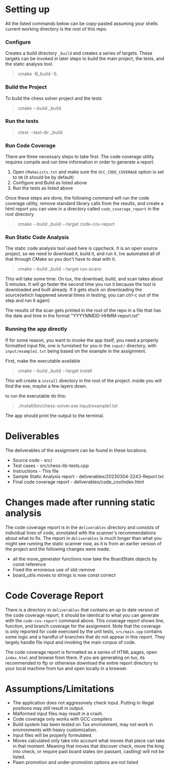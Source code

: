 # Setting up
All the listed commands below can be copy-pasted assuming your shells current working directory is the root of this repo. 

### Configure
Creates a build directory `_build` and creates a series of targets. These targets can be invoked in later steps to build the main project, the tests, and the static analysis tool.

> cmake -B_build -S.

### Build the Project
To build the chess solver project and the tests
> cmake --build _build 

### Run the tests
> ctest --test-dir _build

### Run Code Coverage
There are three necessary steps to take first. The code coverage utility requires compile and run time information in order to generate a report. 
1. Open `CMakeLists.txt` and make sure the `GCC_CODE_COVERAGE` option is set to `ON` (it should be by default)
2. Configure and Build as listed above
3. Run the tests as listed above

Once these steps are done, the following command will run the code coverage utility, remove standard library calls from the results, and create a html report you can view in a directory called `code_coverage_report` in the root directory

> cmake --build _build --target code-cov-report


### Run Static Code Analysis
The static code analysis tool used here is cppcheck. It is an open source project, so we need to download it, build it, and run it. Ive automated all of that through CMake so you don't have to deal with it. 

> cmake --build _build --target run-scans

This will take some time. On tux, the download, build, and scan takes about 5 minutes. It will go faster the second time you run it because the tool is downloaded and built already. If it gets stuck on downloading the source(which happened several times in testing, you can ctrl-c out of the step and run it again)

The results of the scan gets printed in the root of the repo in a file that has the date and time in the format "YYYYMMDD-HHMM-report.txt"

### Running the app directly
If for some reason, you want to invoke the app itself, you need a properly formatted input file, one is furnished for you in the `input/` directory, with `input/example1.txt` being based on the example in the assignment. 

First, make the executable available
>  cmake --build _build --target install

This will create a `install` directory in the root of the project. inside you will find the exe, maybe a few layers down. 

to run the executable do this:
> ./install/bin/chess-solver.exe input/example1.txt  

The app should print the output to the terminal.

# Deliverables
The deliverables of the assignment can be found in these locations:
* Source code - src/
* Test cases - src/chess-lib-tests.cpp
* Instructions - This file
* Sample Static Analysis report  - deliverables/20230304-2243-Report.txt
* Final code coverage report - deliverables/code_cov/index.html

# Changes made after running static analysis
The code coverage report is in the `deliverables` directory and consists of individual lines of code, annotated with the scanner's recommendations about what to fix. The report in `deliverables` is much longer than what you might see running the static scanner now, as it is from an earlier version of the project and the following changes were made:

* all the move_generator functions now take the BoardState objects by const reference
* Fixed the erroneous use of std::remove
* board_utils moves to strings is now const correct

# Code Coverage Report

There is a directory in `deliverables` that contains an up to date version of the code coverage report, it should be identical to what you can generate with the `code-cov-report` command above. This coverage report shows line, function, and branch coverage for the assignment. Note that the coverage is only reported for code exercised by the unit tests, `src/main.cpp` contains some logic and a handful of branches that do not appear in this report. They largely handle file input and invoking the main corpus of code.  

The code coverage report is formatted as a series of HTML pages, open `index.html` and browse from there. If you are generating on tux, its recommended to ftp or otherwise download the entire report directory to your local machine from tux and open locally in a browser.

# Assumptions/Limitations
* The application does not aggressively check input. Putting in illegal positions may still result in output. 
* Malformed input files may result in a crash.
* Code coverage only works with GCC compilers
* Build system has been tested on Tux environment, may not work in environments with heavy customization.
* Input files will be properly formulated.
* Moves calculated only take into account what moves that piece can take in that moment. Meaning that moves that discover check, move the king into check, or require past board states (en passant, castling) will not be listed.
* Pawn promotion and under-promotion options are not listed
